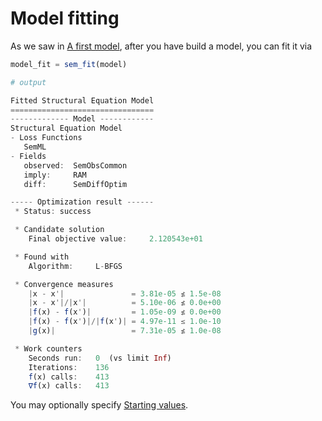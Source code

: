 # Model fitting

As we saw in [A first model](@ref), after you have build a model, you can fit it via

```julia
model_fit = sem_fit(model)

# output

Fitted Structural Equation Model
================================
------------- Model ------------
Structural Equation Model
- Loss Functions
   SemML
- Fields
   observed:  SemObsCommon
   imply:     RAM
   diff:      SemDiffOptim

----- Optimization result ------
 * Status: success

 * Candidate solution
    Final objective value:     2.120543e+01

 * Found with
    Algorithm:     L-BFGS

 * Convergence measures
    |x - x'|               = 3.81e-05 ≰ 1.5e-08
    |x - x'|/|x'|          = 5.10e-06 ≰ 0.0e+00
    |f(x) - f(x')|         = 1.05e-09 ≰ 0.0e+00
    |f(x) - f(x')|/|f(x')| = 4.97e-11 ≤ 1.0e-10
    |g(x)|                 = 7.31e-05 ≰ 1.0e-08

 * Work counters
    Seconds run:   0  (vs limit Inf)
    Iterations:    136
    f(x) calls:    413
    ∇f(x) calls:   413
```

You may optionally specify [Starting values](@ref).